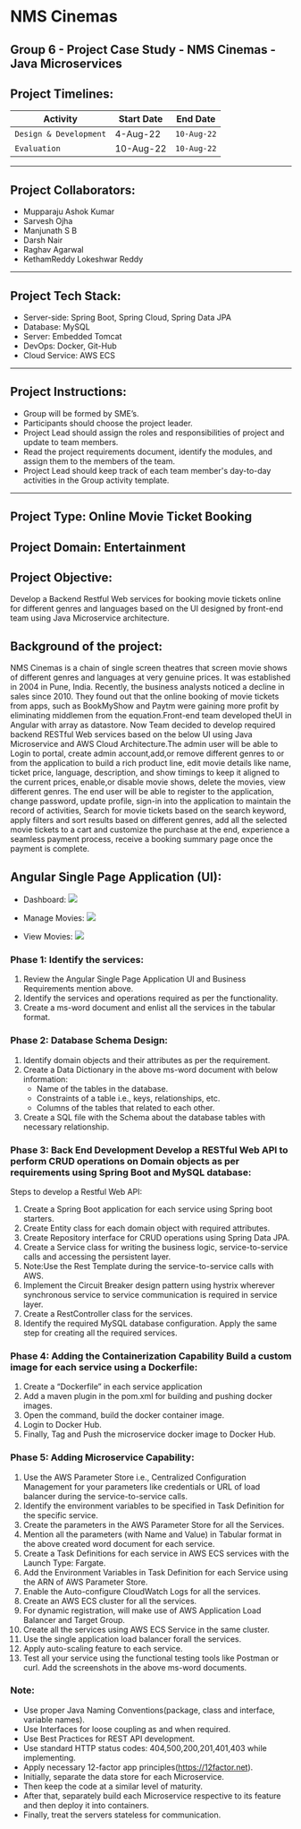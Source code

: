 # NMS Cinemas
## Group 6 - Project Case Study - NMS Cinemas - Java Microservices

## Project Timelines:

| Activity               | Start Date | End Date |
|------------------------|------------|----------|
| `Design & Development` | 4-Aug-22 | `10-Aug-22` |
| `Evaluation`           | 10-Aug-22 | `10-Aug-22` |
---

## Project Collaborators:
* Mupparaju Ashok Kumar
* Sarvesh Ojha
* Manjunath S B
* Darsh Nair
* Raghav Agarwal
* KethamReddy Lokeshwar Reddy
---

## Project Tech Stack:
* Server-side:    Spring Boot, Spring Cloud, Spring Data JPA
* Database:       MySQL
* Server:         Embedded Tomcat
* DevOps:         Docker, Git-Hub
* Cloud Service:  AWS ECS
---

## Project Instructions:
* Group will be formed by SME’s.
* Participants should choose the project leader.
* Project Lead should assign the roles and responsibilities of project and update to team members.
* Read the project requirements document, identify the modules, and assign them to the members of the team.
* Project Lead should keep track of each team member's day-to-day activities in the Group activity template.
---

## Project Type: Online Movie Ticket Booking

## Project Domain: Entertainment

## Project Objective: 
Develop  a Backend  Restful  Web  services for  booking  movie  tickets  online  for  different  genres and 
languages based on the UI designed by front-end team using Java Microservice architecture.

## Background of the project: 
NMS Cinemas is a chain of single screen theatres that screen movie shows of different genres and languages at very genuine prices. 
It was established in 2004 in Pune, India. Recently, the business analysts noticed a decline in sales since 2010. 
They found out that the online booking of movie tickets from apps, such as BookMyShow and Paytm were gaining more profit 
by eliminating middlemen from the equation.Front-end team developed theUI in Angular with array as datastore. 
Now Team decided to develop required backend RESTful Web services based on the below UI using Java Microservice and 
AWS Cloud Architecture.The admin user will be able to Login to portal, create admin account,add,or remove different 
genres to or from the application to build a rich product line, edit movie details like name, ticket price, language, 
description, and show timings to keep it aligned to the current prices, enable,or disable movie shows, delete the movies, 
view different genres. The end user will be able to register to the application, change password, update profile, sign-in 
into the application to maintain the record of activities, Search for movie tickets based on the search keyword, 
apply filters and sort results based on different genres, add all the selected movie tickets to a cart and customize the 
purchase at the end, experience a seamless payment process, receive a booking summary page once the payment is complete.

## Angular Single Page Application (UI):
- Dashboard:
![](https://user-images.githubusercontent.com/56908355/183258551-6e6b8a63-ef5a-45d0-b48c-5a0d290422da.png)

- Manage Movies:
![](https://user-images.githubusercontent.com/56908355/183258612-6519c278-4890-44ea-ad49-336384de2cfb.png)

- View Movies:
![](https://user-images.githubusercontent.com/56908355/183258619-65b749fb-54d7-41e9-ab02-4ef04e0c7bc9.png)

### Phase 1: Identify the services:
1. Review the Angular Single Page Application UI and Business Requirements mention above.
2. Identify the services and operations required as per the functionality.
3. Create a ms-word document and enlist all the services in the tabular format.

### Phase 2: Database Schema Design:
1. Identify domain objects and their attributes as per the requirement.
2. Create a Data Dictionary in the above ms-word document with below information:
    - Name of the tables in the database.
    - Constraints of a table i.e., keys, relationships, etc.
    - Columns of the tables that related to each other.
3. Create a SQL file with the Schema about the database tables with necessary relationship.

### Phase 3: Back End Development Develop a RESTful Web API to perform CRUD operations on Domain objects as per requirements using Spring Boot and MySQL database:
Steps to develop a Restful Web API:
1. Create a Spring Boot application for each service using Spring boot starters.
2. Create Entity class for each domain object with required attributes.
3. Create Repository interface for CRUD operations using Spring Data JPA.
4. Create a Service class for writing the business logic, service-to-service calls and accessing the persistent layer.
5. Note:Use the Rest Template during the service-to-service calls with AWS.
6. Implement the Circuit Breaker design pattern using hystrix wherever synchronous service to service communication is required in service layer.
7. Create a RestController class for the services.
8. Identify the required MySQL database configuration. Apply the same step for creating all the required services.

### Phase 4: Adding the Containerization Capability Build a custom image for each service using a Dockerfile:
1. Create a “Dockerfile” in each service application
2. Add a maven plugin in the pom.xml for building and pushing docker images. 
3. Open the command, build the docker container image.
4. Login to Docker Hub. 
5. Finally, Tag and Push the microservice docker image to Docker Hub.

### Phase 5: Adding Microservice Capability: 
1. Use the AWS Parameter Store i.e., Centralized Configuration Management for your parameters like credentials 
or URL of load balancer during the service-to-service calls.
2. Identify the environment variables to be specified in Task Definition for the specific service.
3. Create the parameters in the AWS Parameter Store for all the Services.
4. Mention all the parameters (with Name and Value) in Tabular format in the above created word document for each service.
5. Create a Task Definitions for each service in AWS ECS services with the Launch Type: Fargate.
6. Add the Environment Variables in Task Definition for each Service using the ARN of AWS Parameter Store.
7. Enable the Auto-configure CloudWatch Logs for all the services.
8. Create an AWS ECS cluster for all the services.
9. For dynamic registration, will make use of AWS Application Load Balancer and Target Group.
10. Create all the services using AWS ECS Service in the same cluster.
11. Use the single application load balancer forall the services.
12. Apply auto-scaling feature to each service.
13. Test all your service using the functional testing tools like Postman or curl. Add the screenshots in the above ms-word documents. 

### Note:
* Use proper Java Naming Conventions(package, class and interface, variable names).
* Use Interfaces for loose coupling as and when required.
* Use Best Practices for REST API development.
* Use standard HTTP status codes: 404,500,200,201,401,403 while implementing.
* Apply necessary 12-factor app principles(https://12factor.net).
* Initially, separate the data store for each Microservice.
* Then keep the code at a similar level of maturity.
* After that, separately build each Microservice respective to its feature and then deploy it into containers.
* Finally, treat the servers stateless for communication.
